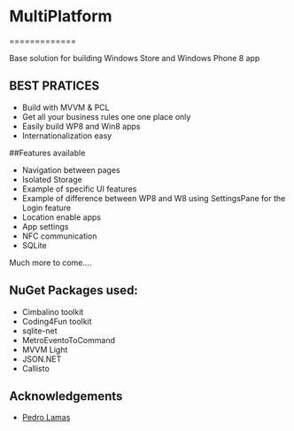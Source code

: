# MultiPlatform
=============

Base solution for building Windows Store and Windows Phone 8 app

## BEST PRATICES 

* Build with MVVM & PCL
* Get all your business rules one one place only
* Easily build WP8 and Win8 apps
* Internationalization easy


##Features available

* Navigation between pages
* Isolated Storage 
* Example of specific UI features
* Example of difference between WP8 and W8 using SettingsPane for the Login feature
* Location enable apps 
* App settings
* NFC communication
* SQLite

Much more to come.... 

## NuGet Packages used:
* Cimbalino toolkit
* Coding4Fun toolkit
* sqlite-net
* MetroEventoToCommand
* MVVM Light
* JSON.NET
* Callisto


## Acknowledgements

* [Pedro Lamas](https://twitter.com/PedroLamas)

